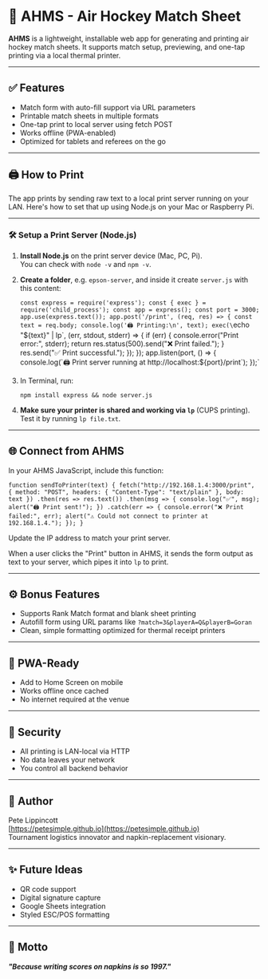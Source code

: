 # 🏒 AHMS - Air Hockey Match Sheet

**AHMS** is a lightweight, installable web app for generating and printing air hockey match sheets. It supports match setup, previewing, and one-tap printing via a local thermal printer.

---

## ✅ Features

- Match form with auto-fill support via URL parameters
- Printable match sheets in multiple formats
- One-tap print to local server using fetch POST
- Works offline (PWA-enabled)
- Optimized for tablets and referees on the go

---

## 🖨️ How to Print

The app prints by sending raw text to a local print server running on your LAN. Here's how to set that up using Node.js on your Mac or Raspberry Pi.

---

### 🛠️ Setup a Print Server (Node.js)

1. **Install Node.js** on the print server device (Mac, PC, Pi).  
   You can check with `node -v` and `npm -v`.

2. **Create a folder**, e.g. `epson-server`, and inside it create `server.js` with this content:

   `const express = require('express'); const { exec } = require('child_process'); const app = express(); const port = 3000; app.use(express.text()); app.post('/print', (req, res) => { const text = req.body; console.log('🖨️ Printing:\n', text); exec(\`echo "${text}" | lp\`, (err, stdout, stderr) => { if (err) { console.error("Print error:", stderr); return res.status(500).send("❌ Print failed."); } res.send("✅ Print successful."); }); }); app.listen(port, () => { console.log(\`🖨️ Print server running at http://localhost:\${port}/print\`); });`

3. In Terminal, run:

   `npm install express && node server.js`

4. **Make sure your printer is shared and working via `lp`** (CUPS printing). Test it by running `lp file.txt`.

---

## 🌐 Connect from AHMS

In your AHMS JavaScript, include this function:

   `function sendToPrinter(text) { fetch("http://192.168.1.4:3000/print", { method: "POST", headers: { "Content-Type": "text/plain" }, body: text }) .then(res => res.text()) .then(msg => { console.log("✅", msg); alert("🖨️ Print sent!"); }) .catch(err => { console.error("❌ Print failed:", err); alert("⚠️ Could not connect to printer at 192.168.1.4."); }); }`

Update the IP address to match your print server.

When a user clicks the "Print" button in AHMS, it sends the form output as text to your server, which pipes it into `lp` to print.

---

## ⚙️ Bonus Features

- Supports Rank Match format and blank sheet printing
- Autofill form using URL params like `?match=3&playerA=Q&playerB=Goran`
- Clean, simple formatting optimized for thermal receipt printers

---

## 📱 PWA-Ready

- Add to Home Screen on mobile
- Works offline once cached
- No internet required at the venue

---

## 🔐 Security

- All printing is LAN-local via HTTP
- No data leaves your network
- You control all backend behavior

---

## 🧠 Author

Pete Lippincott  
[https://petesimple.github.io](https://petesimple.github.io)  
Tournament logistics innovator and napkin-replacement visionary.

---

## ✨ Future Ideas

- QR code support
- Digital signature capture
- Google Sheets integration
- Styled ESC/POS formatting

---

## 🧊 Motto

**_"Because writing scores on napkins is so 1997."_**
